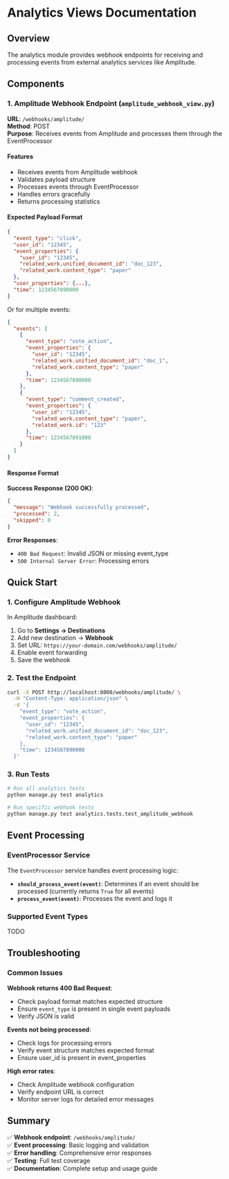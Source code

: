 # Analytics Views Documentation

## Overview

The analytics module provides webhook endpoints for receiving and processing events from external analytics services like Amplitude.

## Components

### 1. Amplitude Webhook Endpoint (`amplitude_webhook_view.py`)

**URL**: `/webhooks/amplitude/`  
**Method**: POST  
**Purpose**: Receives events from Amplitude and processes them through the EventProcessor

#### Features
- Receives events from Amplitude webhook
- Validates payload structure
- Processes events through EventProcessor
- Handles errors gracefully
- Returns processing statistics

#### Expected Payload Format

```json
{
  "event_type": "click",
  "user_id": "12345",
  "event_properties": {
    "user_id": "12345",
    "related_work.unified_document_id": "doc_123",
    "related_work.content_type": "paper"
  },
  "user_properties": {...},
  "time": 1234567890000
}
```

Or for multiple events:

```json
{
  "events": [
    {
      "event_type": "vote_action",
      "event_properties": {
        "user_id": "12345",
        "related_work.unified_document_id": "doc_1",
        "related_work.content_type": "paper"
      },
      "time": 1234567890000
    },
    {
      "event_type": "comment_created",
      "event_properties": {
        "user_id": "12345",
        "related_work.content_type": "paper",
        "related_work.id": "123"
      },
      "time": 1234567891000
    }
  ]
}
```

#### Response Format

**Success Response (200 OK)**:
```json
{
  "message": "Webhook successfully processed",
  "processed": 2,
  "skipped": 0
}
```

**Error Responses**:
- `400 Bad Request`: Invalid JSON or missing event_type
- `500 Internal Server Error`: Processing errors

## Quick Start

### 1. Configure Amplitude Webhook

In Amplitude dashboard:
1. Go to **Settings → Destinations**
2. Add new destination → **Webhook**
3. Set URL: `https://your-domain.com/webhooks/amplitude/`
4. Enable event forwarding
5. Save the webhook

### 2. Test the Endpoint

```bash
curl -X POST http://localhost:8000/webhooks/amplitude/ \
  -H "Content-Type: application/json" \
  -d '{
    "event_type": "vote_action",
    "event_properties": {
      "user_id": "12345",
      "related_work.unified_document_id": "doc_123",
      "related_work.content_type": "paper"
    },
    "time": 1234567890000
  }'
```

### 3. Run Tests

```bash
# Run all analytics tests
python manage.py test analytics

# Run specific webhook tests
python manage.py test analytics.tests.test_amplitude_webhook

```


## Event Processing

### EventProcessor Service

The `EventProcessor` service handles event processing logic:

- **`should_process_event(event)`**: Determines if an event should be processed (currently returns `True` for all events)
- **`process_event(event)`**: Processes the event and logs it

### Supported Event Types

TODO

## Troubleshooting

### Common Issues

**Webhook returns 400 Bad Request**:
- Check payload format matches expected structure
- Ensure `event_type` is present in single event payloads
- Verify JSON is valid

**Events not being processed**:
- Check logs for processing errors
- Verify event structure matches expected format
- Ensure user_id is present in event_properties

**High error rates**:
- Check Amplitude webhook configuration
- Verify endpoint URL is correct
- Monitor server logs for detailed error messages

## Summary

✅ **Webhook endpoint**: `/webhooks/amplitude/`  
✅ **Event processing**: Basic logging and validation  
✅ **Error handling**: Comprehensive error responses  
✅ **Testing**: Full test coverage  
✅ **Documentation**: Complete setup and usage guide  

